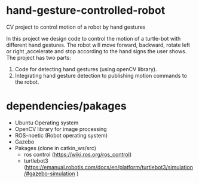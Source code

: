# hand-gesture-controlled-robot
CV project to control motion of a robot by hand gestures

In this project we design code to control the motion of a turtle-bot with different hand gestures. The robot will move forward, backward, rotate left or right ,accelerate and stop according to the hand signs the user shows.
The project has two parts:
1. Code for detecting hand gestures (using openCV library).
2. Integrating hand gesture detection to publishing motion commands to the robot.

# dependencies/pakages
- Ubuntu Operating system
- OpenCV library for image processing
- ROS-noetic (Robot operating system)
- Gazebo
- Pakages (clone in catkin_ws/src)
    - ros control (https://wiki.ros.org/ros_control)
    - turtlebot3 (https://emanual.robotis.com/docs/en/platform/turtlebot3/simulation/#gazebo-simulation )

